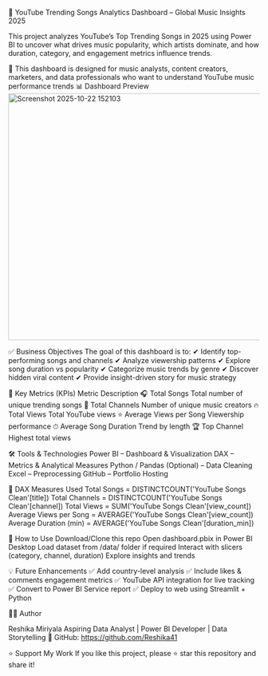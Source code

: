 🎵 YouTube Trending Songs Analytics Dashboard – Global Music Insights 2025

This project analyzes YouTube’s Top Trending Songs in 2025 using Power BI to uncover what drives music popularity, which artists dominate, and how duration, category, and engagement metrics influence trends.

🚀 This dashboard is designed for music analysts, content creators, marketers, and data professionals who want to understand YouTube music performance trends
📊 Dashboard Preview
<img width="1002" height="495" alt="Screenshot 2025-10-22 152103" src="https://github.com/user-attachments/assets/c259cf78-bdf4-4ab6-98d0-50ea124ba575" />

✅ Business Objectives
The goal of this dashboard is to:
✔ Identify top-performing songs and channels
✔ Analyze viewership patterns
✔ Explore song duration vs popularity
✔ Categorize music trends by genre
✔ Discover hidden viral content
✔ Provide insight-driven story for music strategy

🔢 Key Metrics (KPIs)
Metric	Description
🎧 Total Songs	Total number of unique trending songs
👥 Total Channels	Number of unique music creators
🔥 Total Views	Total YouTube views
⭐ Average Views per Song	Viewership performance
⏱ Average Song Duration	Trend by length
🏆 Top Channel	Highest total views

🛠 Tools & Technologies
Power BI – Dashboard & Visualization
DAX – Metrics & Analytical Measures
Python / Pandas (Optional) – Data Cleaning
Excel – Preprocessing
GitHub – Portfolio Hosting

🧮 DAX Measures Used
Total Songs = DISTINCTCOUNT('YouTube Songs Clean'[title])
Total Channels = DISTINCTCOUNT('YouTube Songs Clean'[channel])
Total Views = SUM('YouTube Songs Clean'[view_count])
Average Views per Song = AVERAGE('YouTube Songs Clean'[view_count])
Average Duration (min) = AVERAGE('YouTube Songs Clean'[duration_min])

🚀 How to Use
Download/Clone this repo
Open dashboard.pbix in Power BI Desktop
Load dataset from /data/ folder if required
Interact with slicers (category, channel, duration)
Explore insights and trends

💡 Future Enhancements
✅ Add country-level analysis
✅ Include likes & comments engagement metrics
✅ YouTube API integration for live tracking
✅ Convert to Power BI Service report
✅ Deploy to web using Streamlit + Python

👩‍💻 Author

Reshika Miriyala
Aspiring Data Analyst | Power BI Developer | Data Storytelling
🔗 GitHub: https://github.com/Reshika41

⭐ Support My Work
If you like this project, please ⭐ star this repository and share it!
